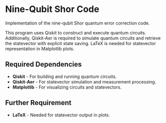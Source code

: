 # Nine-Qubit Shor Code
Implementation of the nine-qubit Shor quantum error correction code.

This program uses Qiskit to construct and execute quantum circuits.
Additionally, Qiskit-Aer is required to simulate quantum circuits and
retrieve the statevector with explicit state saving. LaTeX is needed for
statevector representation in Matplotlib plots.

## Required Dependencies
- **Qiskit** - For building and running quantum circuits.
- **Qiskit-Aer** - For statevector simulation and measurement processing.
- **Matplotlib** - For visualizing circuits and statevectors.
## Further Requirement
- **LaTeX** - Needed for statevector output in plots.
